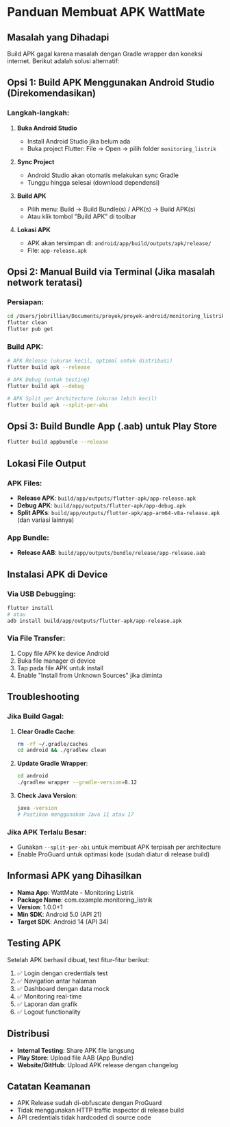# Panduan Membuat APK WattMate

## Masalah yang Dihadapi

Build APK gagal karena masalah dengan Gradle wrapper dan koneksi internet. Berikut adalah solusi alternatif:

## Opsi 1: Build APK Menggunakan Android Studio (Direkomendasikan)

### Langkah-langkah:

1. **Buka Android Studio**

   - Install Android Studio jika belum ada
   - Buka project Flutter: File → Open → pilih folder `monitoring_listrik`

2. **Sync Project**

   - Android Studio akan otomatis melakukan sync Gradle
   - Tunggu hingga selesai (download dependensi)

3. **Build APK**

   - Pilih menu: Build → Build Bundle(s) / APK(s) → Build APK(s)
   - Atau klik tombol "Build APK" di toolbar

4. **Lokasi APK**
   - APK akan tersimpan di: `android/app/build/outputs/apk/release/`
   - File: `app-release.apk`

## Opsi 2: Manual Build via Terminal (Jika masalah network teratasi)

### Persiapan:

```bash
cd /Users/jobrillian/Documents/proyek/proyek-android/monitoring_listrik
flutter clean
flutter pub get
```

### Build APK:

```bash
# APK Release (ukuran kecil, optimal untuk distribusi)
flutter build apk --release

# APK Debug (untuk testing)
flutter build apk --debug

# APK Split per Architecture (ukuran lebih kecil)
flutter build apk --split-per-abi
```

## Opsi 3: Build Bundle App (.aab) untuk Play Store

```bash
flutter build appbundle --release
```

## Lokasi File Output

### APK Files:

- **Release APK**: `build/app/outputs/flutter-apk/app-release.apk`
- **Debug APK**: `build/app/outputs/flutter-apk/app-debug.apk`
- **Split APKs**: `build/app/outputs/flutter-apk/app-arm64-v8a-release.apk` (dan variasi lainnya)

### App Bundle:

- **Release AAB**: `build/app/outputs/bundle/release/app-release.aab`

## Instalasi APK di Device

### Via USB Debugging:

```bash
flutter install
# atau
adb install build/app/outputs/flutter-apk/app-release.apk
```

### Via File Transfer:

1. Copy file APK ke device Android
2. Buka file manager di device
3. Tap pada file APK untuk install
4. Enable "Install from Unknown Sources" jika diminta

## Troubleshooting

### Jika Build Gagal:

1. **Clear Gradle Cache**:

   ```bash
   rm -rf ~/.gradle/caches
   cd android && ./gradlew clean
   ```

2. **Update Gradle Wrapper**:

   ```bash
   cd android
   ./gradlew wrapper --gradle-version=8.12
   ```

3. **Check Java Version**:
   ```bash
   java -version
   # Pastikan menggunakan Java 11 atau 17
   ```

### Jika APK Terlalu Besar:

- Gunakan `--split-per-abi` untuk membuat APK terpisah per architecture
- Enable ProGuard untuk optimasi kode (sudah diatur di release build)

## Informasi APK yang Dihasilkan

- **Nama App**: WattMate - Monitoring Listrik
- **Package Name**: com.example.monitoring_listrik
- **Version**: 1.0.0+1
- **Min SDK**: Android 5.0 (API 21)
- **Target SDK**: Android 14 (API 34)

## Testing APK

Setelah APK berhasil dibuat, test fitur-fitur berikut:

1. ✅ Login dengan credentials test
2. ✅ Navigation antar halaman
3. ✅ Dashboard dengan data mock
4. ✅ Monitoring real-time
5. ✅ Laporan dan grafik
6. ✅ Logout functionality

## Distribusi

- **Internal Testing**: Share APK file langsung
- **Play Store**: Upload file AAB (App Bundle)
- **Website/GitHub**: Upload APK release dengan changelog

## Catatan Keamanan

- APK Release sudah di-obfuscate dengan ProGuard
- Tidak menggunakan HTTP traffic inspector di release build
- API credentials tidak hardcoded di source code
